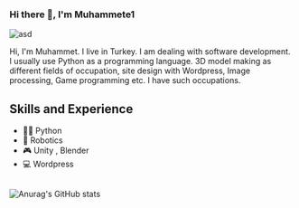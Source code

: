 
### Hi there 👋, I'm Muhammete1
![asd](https://github.com/muhammete1/muhammete1/blob/main/matrix.gif)


Hi, I'm Muhammet. I live in Turkey. I am dealing with software development. I usually use Python as a programming language. 3D model making as different fields of occupation, site design with Wordpress, Image processing, Game programming etc. I have such occupations.

## Skills and Experience
* 👨‍💻 Python
* 🤖 Robotics
* 🎮 Unity , Blender
* 💻 Wordpress 
##
![Anurag's GitHub stats](https://github-readme-stats.vercel.app/api?username=muhammete1&show_icons=true&theme=merko)
